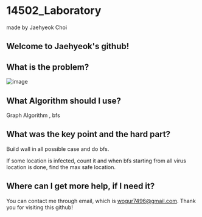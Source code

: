 # 14502_Laboratory

made by Jaehyeok Choi

## Welcome to Jaehyeok's github!

## What is the problem?

![image](https://github.com/Choi-JaeHyeok-21500749/14502_Laboratory/blob/main/14502_pro.PNG)

## What Algorithm should I use?

Graph Algorithm , bfs

## What was the key point and the hard part?

Build wall in all possible case and do bfs.

If some location is infected, count it and when bfs starting from all virus location is done, find the max safe location.

## Where can I get more help, if I need it?

You can contact me through email, which is wogur7496@gmail.com.
Thank you for visiting this github!

